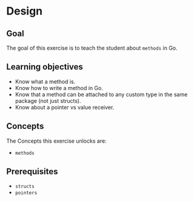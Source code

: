 # Design

## Goal

The goal of this exercise is to teach the student about `methods` in Go.

## Learning objectives

- Know what a method is.
- Know how to write a method in Go.
- Know that a method can be attached to any custom type in the same package (not just structs).
- Know about a pointer vs value receiver.

## Concepts

The Concepts this exercise unlocks are:

- `methods`

## Prerequisites

- `structs`
- `pointers`
